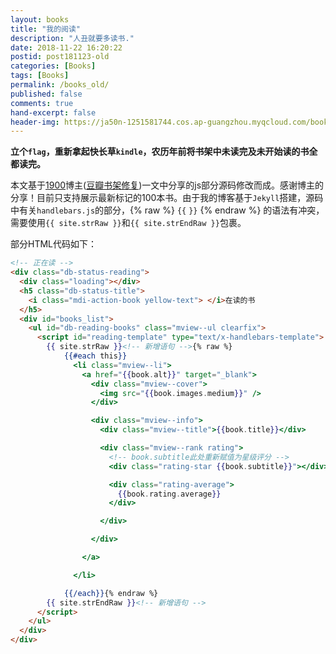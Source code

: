 ```yaml
---
layout: books
title: "我的阅读"
description: "人丑就要多读书."
date: 2018-11-22 16:20:22
postid: post181123-old
categories: [Books]
tags: [Books]
permalink: /books_old/
published: false
comments: true
hand-excerpt: false
header-img: https://ja50n-1251581744.cos.ap-guangzhou.myqcloud.com/books_.jpg
---
```


**立个`flag`，重新拿起快长草`kindle`，农历年前将书架中未读完及未开始读的书全都读完。**

本文基于[1900](http://1900.live/)博主([豆瓣书架修复](http://1900.live/dou-ban-shu-jia-xiu-fu/))一文中分享的js部分源码修改而成。感谢博主的分享！目前只支持展示最新标记的100本书。由于我的博客基于`Jekyll`搭建，源码中有关`handlebars.js`的部分，{% raw %} `{{` `}}` {% endraw %} 的语法有冲突，需要使用`{{ site.strRaw }}`和`{{ site.strEndRaw }}`包裹。

<!--more-->

部分HTML代码如下：

```html
<!-- 正在读 -->
<div class="db-status-reading">
  <div class="loading"></div>
  <h5 class="db-status-title">
    <i class="mdi-action-book yellow-text"> </i>在读的书
  </h5>
  <div id="books_list">
    <ul id="db-reading-books" class="mview--ul clearfix">
      <script id="reading-template" type="text/x-handlebars-template">
        {{ site.strRaw }}<!-- 新增语句 -->{% raw %}
            {{#each this}}
              <li class="mview--li">
                <a href="{{book.alt}}" target="_blank">
                  <div class="mview--cover">
                    <img src="{{book.images.medium}}" />
                  </div>

                  <div class="mview--info">
                    <div class="mview--title">{{book.title}}</div>

                    <div class="mview--rank rating">
                      <!-- book.subtitle此处重新赋值为星级评分 -->
                      <div class="rating-star {{book.subtitle}}"></div>

                      <div class="rating-average">
                        {{book.rating.average}}
                      </div>

                    </div>

                  </div>

                </a>

              </li>

            {{/each}}{% endraw %}
        {{ site.strEndRaw }}<!-- 新增语句 -->
      </script>
    </ul>
  </div>
</div>
```
